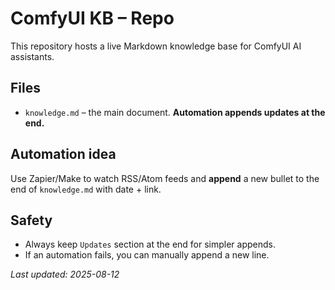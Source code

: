 # ComfyUI KB – Repo
This repository hosts a live Markdown knowledge base for ComfyUI AI assistants.

## Files
- `knowledge.md` – the main document. **Automation appends updates at the end.**

## Automation idea
Use Zapier/Make to watch RSS/Atom feeds and **append** a new bullet to the end of `knowledge.md` with date + link.

## Safety
- Always keep `Updates` section at the end for simpler appends.
- If an automation fails, you can manually append a new line.

_Last updated: 2025-08-12_
